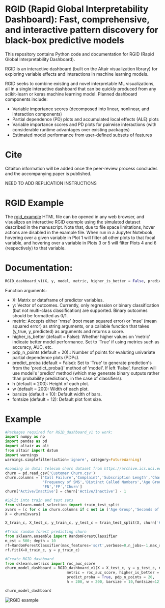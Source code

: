 # RGID (Rapid Global Interpretability Dashboard): Fast, comprehensive, and interactive pattern discovery for black-box predictive models
This repository contains Python code and documentation for RGID (Rapid Global Interpretability Dashboard).

RGID is an interactive dashboard (built on the Altair visualization library) for exploring variable effects and interactions in machine learning models. 

RGID seeks to combine existing and novel interpretable ML visualizations, all in a single interactive dashboard that can be quickly produced from any scikit-learn or keras machine learning model. Planned dashboard components include:
 - Variable importance scores (decomposed into linear, nonlinear, and interaction components)
 - Partial dependence (PD) plots and accumulated local effects (ALE) plots
 - Variable importance scores and PD plots for pairwise interactions (with considerable runtime advantages over existing packages)
 - Estimated model performance from user-defined subsets of features

# Cite
Citaiton information will be added once the peer-review process concludes and the accompanying paper is published.

NEED TO ADD REPLICATION INSTRUCTIONS

# RGID Example
The [rgid_example](https://github.com/mbaucum1/RGID/blob/main/rgid_example.html) HTML file can be opened in any web browser, and visualizes an interactive RGID example using the simulated dataset described in the manuscript. Note that, due to file space limitations, hover actions are disabled in the example file. When run in a Jupyter Notebook, hovering over a given variable in Plot 1 will filter all other plots to that focal variable, and hovering over a variable in Plots 3 or 5 will filter Plots 4 and 6 (respectively) to that variable.

# Documentation:
```python
RGID_dashboard_v1(X, y, model, metric, higher_is_better = False, predict_proba = False, pdp_n_points = 20, h = 200, w = 200, barsize = 10, fontsize=12):
``` 
Function arguments: 

 - X: Matrix or dataframe of predictor variables. 
 - y: Vector of outcomes. Currently, only regression or binary classification (but not multi-class classification) are supported. Binary outcomes should be formatted as 0/1.
 - metric: Accepts either 'rmse' (root mean squared error) or 'mse' (mean squared error) as string arguments, or a callable function that takes (y_true, y_predicted) as arguments and returns a score.
 - higher_is_better (default = False): Whether higher values on 'metric' indicate better model performance. Set to 'True' if using metrics such as accuracy, AUC, etc.
 - pdp_n_points (default = 20).: Number of points for evaluting univariate partial dependence plots (PDPs).
 - predict_proba (default = False): Set to 'True' to generate prediction's from the 'predict_proba()' method of 'model'. If left 'False', function will use model's 'predict' method (which may generate binary outputs rather than probability predictions, in the case of classifiers).
 - h (default = 200): Height of each plot.
 - w (default = 200): Width of each plot.
 - barsize (default = 10): Default width of bars.
 - fontsize (default = 12): Default plot font size.

# Example
```python
#Packages required for RGID_dashboard_v1 to work:
import numpy as np
import pandas as pd
import altair as alt
from altair import datum
import warnings
warnings.simplefilter(action='ignore', category=FutureWarning)

#Loading in data: Telecom churn dataset from https://archive.ics.uci.edu/ml/datasets/Iranian+Churn+Dataset
churn = pd.read_csv('Customer Churn.csv')
churn.columns = ['Call Failure','Complaint','Subscription Length','Charge Amount','Seconds of Use','Frequency of Use',
                 'Frequency of SMS','Distinct Called Numbers','Age Group','Tariff Plan','Active/Inactive','Age Num','Customer Value',
                 'FN','FP','Churn']
churn['Active/Inactive'] = churn['Active/Inactive'] - 1

#Split into train and test sets
from sklearn.model_selection import train_test_split
xvars = [c for c in churn.columns if c not in ['Age Group','Seconds of Use','FN','FP','Churn']]
X = churn[xvars]

X_train_c, X_test_c, y_train_c, y_test_c = train_test_split(X, churn['Churn'], test_size = 0.3)

#Train random forest predicting churn
from sklearn.ensemble import RandomForestClassifier
n_est = 500; depth = 10
rf=RandomForestClassifier(max_features='sqrt',verbose=0,n_jobs=-1,max_samples=0.2,max_depth=depth,n_estimators=n_est, random_state=2030)
rf.fit(X=X_train_c, y = y_train_c)

#Create RGID dashboard
from sklearn.metrics import roc_auc_score
churn_model_dashboard = RGID_dashboard_v1(X = X_test_c, y = y_test_c, model = rf,
                            metric = roc_auc_score, higher_is_better = True,
                            predict_proba = True, pdp_n_points = 20,
                            h = 200, w = 200, barsize = 10,fontsize=12)

churn_model_dashboard
```
![RGID example](https://github.com/mbaucum1/RGID/blob/main/RGID_example.png?raw=true)
